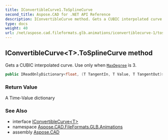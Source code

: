 ```yaml
---
title: IConvertibleCurve1.ToSplineCurve
second_title: Aspose.CAD for .NET API Reference
description: IConvertibleCurve method. Gets a CUBIC interpolated curve. Use only when MaxDegree is 3
type: docs
weight: 40
url: /net/aspose.cad.fileformats.glb.animations/iconvertiblecurve-1/tosplinecurve/
---
```

## IConvertibleCurve&lt;T&gt;.ToSplineCurve method

Gets a CUBIC interpolated curve. Use only when [`MaxDegree`](../maxdegree/) is 3.

```csharp
public IReadOnlyDictionary<float, (T TangentIn, T Value, T TangentOut)> ToSplineCurve()
```

### Return Value

A Time-Value dictionary

### See Also

* interface [IConvertibleCurve&lt;T&gt;](../)
* namespace [Aspose.CAD.FileFormats.GLB.Animations](../../iconvertiblecurve-1/)
* assembly [Aspose.CAD](../../../)


